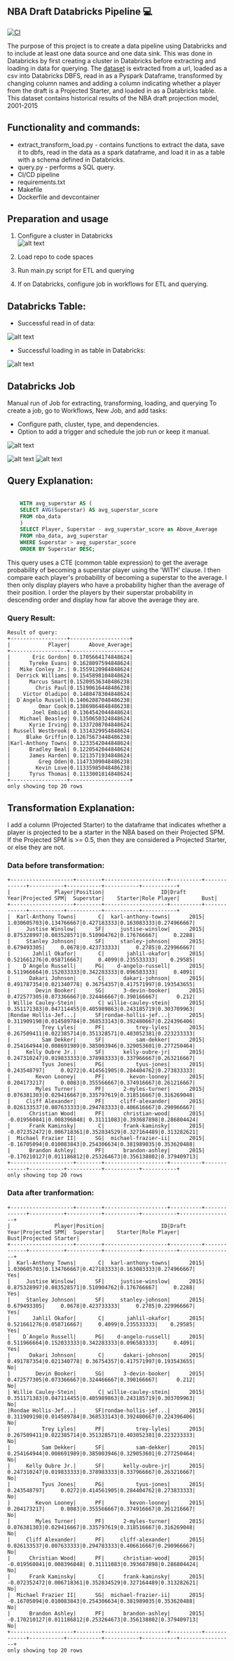 ## NBA Draft Databricks Pipeline :computer: 
[![CI](https://github.com/jc39963/Databricks_ETL_11/actions/workflows/cicd.yml/badge.svg)](https://github.com/jc39963/Databricks_ETL_11/actions/workflows/cicd.yml)

The purpose of this project is to create a data pipeline using Databricks and to include at least one data source and one data sink. This was done in Databricks by first creating a cluster in Databricks before extracting and loading in data for querying. The [dataset](https://github.com/fivethirtyeight/data/tree/master/nba-draft-2015) is extracted from a url, loaded as a csv into Databricks DBFS,  read in as a Pyspark Dataframe, transformed by changing column names and adding a column indicating whether a player from the draft is a Projected Starter, and loaded in as a Databricks table. This dataset contains historical results of the NBA draft projection model, 2001-2015


## Functionality and commands:
* extract_transform_load.py - contains functions to extract the data, save it to dbfs, read in the data as a spark dataframe, and load it in as a table with a schema defined in Databricks.
* query.py - performs a SQL query. 
* CI/CD pipeline   
* requirements.txt
* Makefile
* Dockerfile and devcontainer

## Preparation and usage
1. Configure a cluster in Databricks  
![alt text](images/compute.png)

2. Load repo to code spaces
3. Run main.py script for ETL and querying
4. If on Databricks, configure job in workflows for ETL and querying.


## Databricks Table:
- Successful read in of data:  

![alt text](images/etl.png)

- Successful loading in as table in Databricks:  

![alt text](images/table.png)

## Databricks Job
Manual run of Job for extracting, transforming, loading, and querying
To create a job, go to Workflows, New Job, and add tasks:
* Configure path, cluster, type, and dependencies. 
* Option to add a trigger and schedule the job run or keep it manual.

![alt text](images/create.png)


![alt text](images/job.png)
![alt text](images/job2.png)

## Query Explanation:
```sql

    WITH avg_superstar AS (
    SELECT AVG(Superstar) AS avg_superstar_score
    FROM nba_data
    )
    SELECT Player, Superstar - avg_superstar_score as Above_Average
    FROM nba_data, avg_superstar
    WHERE Superstar > avg_superstar_score
    ORDER BY Superstar DESC;

```
This query uses a CTE (common table expression) to get the average probability of becoming a superstar player using the 'WITH' clause. I then compare each player's probability of becoming a superstar to the average. I then only display players who have a probability higher than the average of their position. I order the players by their superstar probability in descending order and display how far above the average they are. 

### Query Result:
```
Result of query:
+------------------+-------------------+
|            Player|      Above_Average|
+------------------+-------------------+
|       Eric Gordon| 0.1705664174848624|
|      Tyreke Evans| 0.1628097594848624|
|   Mike Conley Jr.| 0.1559120984848624|
|  Derrick Williams| 0.1545898104848624|
|      Marcus Smart|0.15209536348486238|
|        Chris Paul|0.15190616448486238|
|    Victor Oladipo| 0.1488478304848624|
|  D`Angelo Russell|0.14062087048486238|
|         Omar Cook|0.13869864848486238|
|       Joel Embiid| 0.1364542044848624|
|   Michael Beasley| 0.1350650324848624|
|      Kyrie Irving| 0.1337208704848624|
| Russell Westbrook| 0.1314329954848624|
|     Blake Griffin|0.12675673448486238|
|Karl-Anthony Towns| 0.1233542044848624|
|      Bradley Beal| 0.1220542044848624|
|      James Harden| 0.1213571934848624|
|         Greg Oden|0.11473309048486238|
|        Kevin Love|0.11335985048486238|
|      Tyrus Thomas| 0.1133001814848624|
+------------------+-------------------+
only showing top 20 rows
```

## Transformation Explanation:
I add a column (Projected Starter) to the dataframe that indicates whether a player is projected to be a starter in the NBA based on their Projected SPM. If the Projected SPM is >= 0.5, then they are considered a Projected Starter, or else they are not. 

### Data before transformation:
```
+--------------------+--------+--------------------+----------+-------------+-----------+-----------+-----------+-----------+
|              Player|Position|                  ID|Draft Year|Projected SPM|  Superstar|    Starter|Role Player|       Bust|
+--------------------+--------+--------------------+----------+-------------+-----------+-----------+-----------+-----------+
|  Karl-Anthony Towns|       C|  karl-anthony-towns|      2015|  1.030605703|0.134766667|0.427183333|0.163083333|0.274966667|
|     Justise Winslow|      SF|     justise-winslow|      2015|  0.875328997|0.083528571|0.510904762|0.176766667|     0.2288|
|     Stanley Johnson|      SF|     stanley-johnson|      2015|  0.679493305|     0.0678|0.423733333|     0.2785|0.229966667|
|       Jahlil Okafor|       C|       jahlil-okafor|      2015|  0.521661276|0.058716667|     0.4099|0.235533333|    0.29585|
|    D`Angelo Russell|      PG|    d-angelo-russell|      2015|  0.511966664|0.152033333|0.342283333|0.096583333|     0.4091|
|      Dakari Johnson|       C|      dakari-johnson|      2015|  0.491787354|0.021340778| 0.36754357|0.417571997|0.193543655|
|        Devin Booker|      SG|      3-devin-booker|      2015|  0.472577305|0.073366667|0.324466667|0.390166667|      0.212|
| Willie Cauley-Stein|       C| willie-cauley-stein|      2015|  0.351171383|0.047114455|0.405989863|0.243185719|0.303709963|
|Rondae Hollis-Jef...|      SF|rondae-hollis-jef...|      2015|  0.311909198|0.014589784|0.368533143|0.392480667|0.224396406|
|          Trey Lyles|      PF|          trey-lyles|      2015|  0.267509411|0.022385714|0.351328571|0.403052381|0.223233333|
|          Sam Dekker|      SF|          sam-dekker|      2015|  0.254164944|0.008691989|0.385003946|0.329053601|0.277250464|
|     Kelly Oubre Jr.|      SF|      kelly-oubre-jr|      2015|  0.247310247|0.019833333|0.378983333|0.337966667|0.263216667|
|          Tyus Jones|      PG|          tyus-jones|      2015|  0.243548797|     0.0272|0.414561905|0.284404762|0.273833333|
|        Kevon Looney|      PF|        kevon-looney|      2015|  0.204173217|     0.0083|0.355566667|0.374916667|0.261216667|
|        Myles Turner|      PF|      2-myles-turner|      2015|  0.076381303|0.029416667|0.335797619|0.318516667|0.316269048|
|     Cliff Alexander|      PF|     cliff-alexander|      2015|  0.026133537|0.007633333|0.294783333|0.406616667|0.290966667|
|      Christian Wood|      PF|      christian-wood|      2015| -0.019560841|0.008396848| 0.31111083|0.393687898|0.286804424|
|      Frank Kaminsky|       C|      frank-kaminsky|      2015| -0.072352472|0.006718361|0.352834529|0.327164489|0.313282621|
|  Michael Frazier II|      SG|  michael-frazier-ii|      2015|  -0.16705094|0.010083843|0.254306634|0.381989035|0.353620488|
|      Brandon Ashley|      PF|      brandon-ashley|      2015| -0.170210127|0.011186812|0.253264673|0.356138802|0.379409713|
+--------------------+--------+--------------------+----------+-------------+-----------+-----------+-----------+-----------+
only showing top 20 rows
```

### Data after tranformation:

```
+--------------------+--------+--------------------+----------+-------------+-----------+-----------+-----------+-----------+-----------------+
|              Player|Position|                  ID|Draft Year|Projected SPM|  Superstar|    Starter|Role Player|       Bust|Projected Starter|
+--------------------+--------+--------------------+----------+-------------+-----------+-----------+-----------+-----------+-----------------+
|  Karl-Anthony Towns|       C|  karl-anthony-towns|      2015|  1.030605703|0.134766667|0.427183333|0.163083333|0.274966667|              Yes|
|     Justise Winslow|      SF|     justise-winslow|      2015|  0.875328997|0.083528571|0.510904762|0.176766667|     0.2288|              Yes|
|     Stanley Johnson|      SF|     stanley-johnson|      2015|  0.679493305|     0.0678|0.423733333|     0.2785|0.229966667|              Yes|
|       Jahlil Okafor|       C|       jahlil-okafor|      2015|  0.521661276|0.058716667|     0.4099|0.235533333|    0.29585|              Yes|
|    D`Angelo Russell|      PG|    d-angelo-russell|      2015|  0.511966664|0.152033333|0.342283333|0.096583333|     0.4091|              Yes|
|      Dakari Johnson|       C|      dakari-johnson|      2015|  0.491787354|0.021340778| 0.36754357|0.417571997|0.193543655|               No|
|        Devin Booker|      SG|      3-devin-booker|      2015|  0.472577305|0.073366667|0.324466667|0.390166667|      0.212|               No|
| Willie Cauley-Stein|       C| willie-cauley-stein|      2015|  0.351171383|0.047114455|0.405989863|0.243185719|0.303709963|               No|
|Rondae Hollis-Jef...|      SF|rondae-hollis-jef...|      2015|  0.311909198|0.014589784|0.368533143|0.392480667|0.224396406|               No|
|          Trey Lyles|      PF|          trey-lyles|      2015|  0.267509411|0.022385714|0.351328571|0.403052381|0.223233333|               No|
|          Sam Dekker|      SF|          sam-dekker|      2015|  0.254164944|0.008691989|0.385003946|0.329053601|0.277250464|               No|
|     Kelly Oubre Jr.|      SF|      kelly-oubre-jr|      2015|  0.247310247|0.019833333|0.378983333|0.337966667|0.263216667|               No|
|          Tyus Jones|      PG|          tyus-jones|      2015|  0.243548797|     0.0272|0.414561905|0.284404762|0.273833333|               No|
|        Kevon Looney|      PF|        kevon-looney|      2015|  0.204173217|     0.0083|0.355566667|0.374916667|0.261216667|               No|
|        Myles Turner|      PF|      2-myles-turner|      2015|  0.076381303|0.029416667|0.335797619|0.318516667|0.316269048|               No|
|     Cliff Alexander|      PF|     cliff-alexander|      2015|  0.026133537|0.007633333|0.294783333|0.406616667|0.290966667|               No|
|      Christian Wood|      PF|      christian-wood|      2015| -0.019560841|0.008396848| 0.31111083|0.393687898|0.286804424|               No|
|      Frank Kaminsky|       C|      frank-kaminsky|      2015| -0.072352472|0.006718361|0.352834529|0.327164489|0.313282621|               No|
|  Michael Frazier II|      SG|  michael-frazier-ii|      2015|  -0.16705094|0.010083843|0.254306634|0.381989035|0.353620488|               No|
|      Brandon Ashley|      PF|      brandon-ashley|      2015| -0.170210127|0.011186812|0.253264673|0.356138802|0.379409713|               No|
+--------------------+--------+--------------------+----------+-------------+-----------+-----------+-----------+-----------+-----------------+
only showing top 20 rows

```
